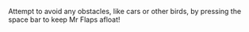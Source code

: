 Attempt to avoid any obstacles, like cars or other birds, by pressing the space bar to keep Mr Flaps afloat!